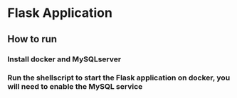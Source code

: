 # Flask Application
## How to run

### Install docker and MySQLserver
### Run the shellscript to start the Flask application on docker, you will need  to enable the MySQL service 
  
